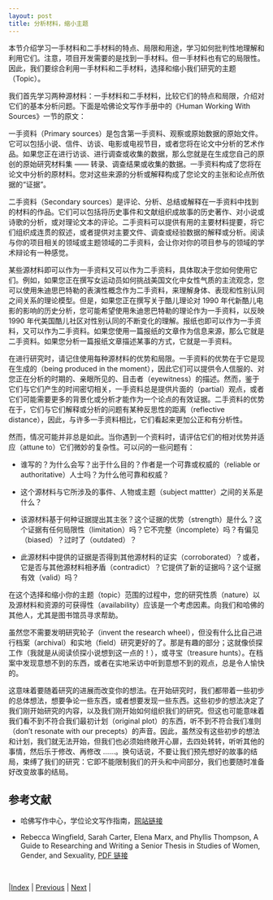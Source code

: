 ```yaml
---
layout: post
title: 分析材料，缩小主题
---
```


本节介绍学习一手材料和二手材料的特点、局限和用途，学习如何批判性地理解和利用它们。注意，项目开发需要的是找到一手材料。但一手材料也有它的局限性。因此，我们要综合利用一手材料和二手材料，选择和缩小我们研究的主题（Topic）。

我们首先学习两种源材料：一手材料和二手材料，比较它们的特点和局限，介绍对它们的基本分析问题。下面是哈佛论文写作手册中的《Human Working With Sources》一节的原文：

一手资料（Primary sources）是包含第一手资料、观察或原始数据的原始文件。它可以包括小说、信件、访谈、电影或电视节目，或者您将在论文中分析的艺术作品。如果您正在进行访谈、进行调查或收集的数据，那么您就是在生成您自己的原创的原始研究材料集 —— 转录、调查结果或收集的数据。一手资料构成了您将在论文中分析的原材料。您对这些来源的分析或解释构成了您论文的主张和论点所依据的“证据”。

二手资料（Secondary sources）是评论、分析、总结或解释在一手资料中找到的材料的作品。它们可以包括将历史事件和文献组织成故事的历史著作、对小说或诗歌的分析，或对理论文本的评论。二手资料可以提供有用的主要材料提要，将它们组织成连贯的叙述，或者提供对主要文件、调查或经验数据的解释或分析。阅读与你的项目相关的领域或主题领域的二手资料，会让你对你的项目参与的领域的学术辩论有一种感觉。

某些源材料即可以作为一手资料又可以作为二手资料，具体取决于您如何使用它们。例如，如果您正在撰写女运动员如何挑战美国文化中女性气质的主流观念，您可以使用朱迪思巴特勒的表演性概念作为二手资料，来理解身体、表现和性别认同之间关系的理论模型。但是，如果您正在撰写关于酷儿理论对 1990 年代新酷儿电影的影响的历史分析，您可能希望使用朱迪思巴特勒的理论作为一手资料，以反映 1990 年代美国酷儿社区对性别认同的不断变化的理解。报纸也即可以作为一手资料，又可以作为二手资料。如果您使用一篇报纸的文章作为信息来源，那么它就是二手资料。如果您分析一篇报纸文章描述某事的方式，它就是一手资料。

在进行研究时，请记住使用每种源材料的优势和局限。一手资料的优势在于它是现在生成的（being produced in the moment），因此它们可以提供令人信服的、对您正在分析的时期的、亲眼所见的、目击者（eyewitness）的描述。然而，鉴于它们与它们产生的时间密切相关，一手资料总是提供片面的（partial）观点，或者它们可能需要更多的背景化或分析才能作为一个论点的有效证据。二手资料的优势在于，它们与它们解释或分析的问题有某种反思性的距离（reflective distance），因此，与许多一手资料相比，它们看起来更加公正和有分析性。

然而，情况可能并非总是如此。当你遇到一个资料时，请评估它们的相对优势并适应（attune to）它们微妙的复杂性。可以问的一些问题有：

- 谁写的？为什么会写？出于什么目的？作者是一个可靠或权威的（reliable or authoritative）人士吗？为什么他可靠和权威？

- 这个源材料与它所涉及的事件、人物或主题（subject mattter）之间的关系是什么？

- 该源材料基于何种证据提出其主张？这个证据的优势（strength）是什么？这个证据有任何局限性（limitation）吗？它不完整（incomplete）吗？有偏见（biased）？过时了（outdated）？

- 此源材料中提供的证据是否得到其他源材料的证实（corroborated）？或者，它是否与其他源材料相矛盾（contradict）？它提供了新的证据吗？这个证据有效（valid）吗？

在这个选择和缩小你的主题（topic）范围的过程中，您的研究性质（nature）以及源材料和资源的可获得性（availability）应该是一个考虑因素。向我们和哈佛的其他人，尤其是图书馆员寻求帮助。

虽然您不需要发明研究轮子（invent the research wheel），但没有什么比自己进行档案（archival）和实地（field）研究更好的了。那是有趣的部分；这就像侦探工作（我就是从阅读侦探小说想到这一点的！），或寻宝（treasure hunts）。在档案中发现意想不到的东西，或者在实地采访中听到意想不到的观点，总是令人愉快的。

这意味着要随着研究的进展而改变你的想法。在开始研究时，我们都带着一些初步的总体想法，想要争论一些东西，或者想要发现一些东西。这些初步的想法决定了我们刚开始研究的内容，以及我们刚开始如何组织我们的研究。但这也可能意味着我们看不到不符合我们最初计划（original plot）的东西，听不到不符合我们准则（don’t resonate with our precepts）的声音。因此，虽然没有这些初步的想法和计划，我们就无法开始，但我们也必须始终敞开心扉，去四处转转，听听其他的事情，然后乐于修改、再修改 ……。换句话说，不要让我们预先想好的故事的结局，束缚了我们的研究：它即不能限制我们的开头和中间部分，我们也要随时准备好改变故事的结局。

## 参考文献

- 哈佛写作中心，学位论文写作指南，[网站链接](https://writingproject.fas.harvard.edu/pages/senior-thesis-writing-guides)

- Rebecca Wingfield, Sarah Carter, Elena Marx, and Phyllis Thompson, A Guide to Researching and Writing a Senior Thesis in Studies of Women, Gender, and Sexuality, [PDF 链接](https://writingproject.fas.harvard.edu/sites/hwpi.harvard.edu/files/hwp/files/womens_studies_senior_thesis.pdf?m=1370451715)

<br/>

|[Index](../) | [Previous](2-1-pre-research) | [Next](2-4-annotated-bib) |
